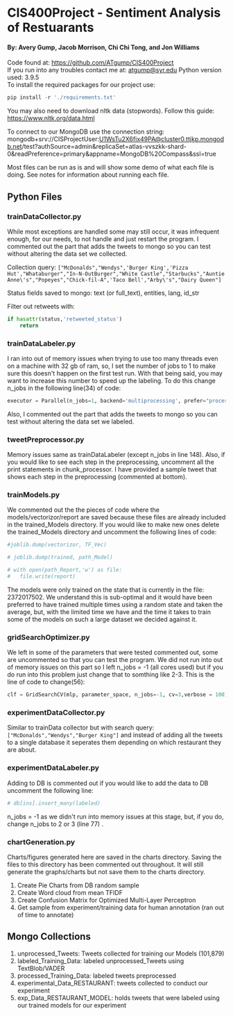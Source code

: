 # CIS400Project - Sentiment Analysis of Restuarants
#### By: Avery Gump, Jacob Morrison, Chi Chi Tong, and Jon Williams
Code found at: https://github.com/ATgump/CIS400Project  
If you run into any troubles contact me at: atgump@syr.edu
Python version used: 3.9.5  
To install the required packages for our project use: 
```powershell 
pip install -r './requirements.txt'
```
You may also need to download nltk data (stopwords). Follow this guide: https://www.nltk.org/data.html





To connect to our MongoDB use the connection string: mongodb+srv://CISProjectUser:U1WsTu2X6fix49PA@cluster0.ttjkp.mongodb.net/test?authSource=admin&replicaSet=atlas-vvszkk-shard-0&readPreference=primary&appname=MongoDB%20Compass&ssl=true

Most files can be run as is and will show some demo of what each file is doing. See notes for information about running each file.
## Python Files
### trainDataCollector.py
While most exceptions are handled some may still occur, it was infrequent enough, for our needs, to not handle and just restart the program. I commented out the part that adds the tweets to mongo so you can test without altering the data set we collected.

Collection query: `["McDonalds","Wendys",'Burger King','Pizza Hut',"Whataburger","In-N-OutBurger","White Castle","Starbucks","Auntie Anne\'s","Popeyes","Chick-fil-A",'Taco Bell',"Arby\'s","Dairy Queen"]`

Status fields saved to mongo: text (or full_text), entities, lang, id_str

Filter out retweets with:
```python
if hasattr(status,'retweeted_status')
    return
```
### trainDataLabeler.py
I ran into out of memory issues when trying to use too many threads even on a machine with 32 gb of ram, so, I set the number of jobs to 1 to make sure this doesn't happen on the first test run. With that being said, you may want to increase this number to speed up the labeling. To do this change n_jobs in the following line(34) of code: 
```python 
executor = Parallel(n_jobs=1, backend='multiprocessing', prefer="processes")
```
Also, I commented out the part that adds the tweets to mongo so you can test without altering the data set we labeled. 
### tweetPreprocessor.py
Memory issues same as trainDataLabeler (except n_jobs in line 148). Also, if you would like to see each step in the preprocessing, uncomment all the print statements in chunk_processor. I have provided a sample tweet that shows each step in the preprocessing (commented at bottom).
### trainModels.py
We commented out the the pieces of code where the models/vectorizor/report are saved because these files are already included in the trained_Models directory. If you would like to make new ones delete the trained_Models directory and uncomment the following lines of code:
```python 
#joblib.dump(vectorizor, TF_Vec)
```
```python 
# joblib.dump(trained, path_Model)
```
```python 
# with open(path_Report,'w') as file:
#  	file.write(report)
```
The models were only trained on the state that is currently in the file: 2372017502. We understand this is sub-optimal and it would have been preferred to have trained multiple times using a random state and taken the average, but, with the limited time we have and the time it takes to train some of the models on such a large dataset we decided against it. 
### gridSearchOptimizer.py
We left in some of the parameters that were tested commented out, some are uncommented so that you can test the program. We did not run into out of memory issues on this part so I left n_jobs = -1 (all cores used) but if you do run into this problem just change that to somthing like 2-3. This is the line of code to change(56): 
```python
clf = GridSearchCV(mlp, parameter_space, n_jobs=-1, cv=3,verbose = 100)	
``` 
### experimentDataCollector.py
Similar to trainData collector but with search query: `["McDonalds","Wendys","Burger King"]` and instead of adding all the tweets to a single database it seperates them depending on which restaurant they are about.
### experimentDataLabeler.py
Adding to DB is commented out if you would like to add the data to DB uncomment the following line:
```python
# db[ins].insert_many(labeled)
```

 n_jobs = -1 as we didn't run into memory issues at this stage, but, if you do, change n_jobs to 2 or 3 (line 77) .  
### chartGeneration.py
Charts/figures generated here are saved in the charts directory. Saving the files to this directory has been commented out throughout. It will still generate the graphs/charts but not save them to the charts directory.
1. Create Pie Charts from DB random sample
2. Create Word cloud from mean TFIDF
3. Create Confusion Matrix for Optimized Multi-Layer Perceptron 
4. Get sample from experiment/training data for human annotation (ran out of time to annotate)

## Mongo Collections
1. unprocessed_Tweets: Tweets collected for training our Models (101,879)
2. labeled_Training_Data: labeled unprocessed_Tweets using TextBlob/VADER
3. processed_Training_Data: labeled tweets preprocessed
4. experimental_Data_RESTAURANT: tweets collected to conduct our experiment
5. exp_Data_RESTAURANT_MODEL: holds tweets that were labeled using our trained models for our experiment
